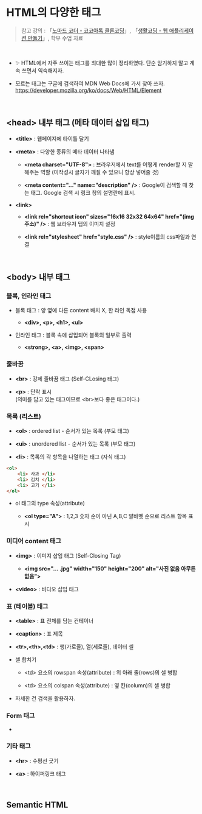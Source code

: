 # HTML의 다양한 태그

>  참고 강의 : 「<a href="https://nomadcoders.co/kokoa-clone">노마드 코더 - 코코아톡 클론코딩</a>」, 「<a href="https://youtube.com/playlist?list=PLuHgQVnccGMAE4Sn_SYvMw5-qEADJcU-X">생활코딩 - 웹 애플리케이션 만들기</a>」, 학부 수업 자료

<br/>

* ✨ HTML에서 자주 쓰이는 태그를 최대한 많이 정리하였다. 단순 암기하지 말고 계속 쓰면서 익숙해지자.

* 모르는 태그는 구글에 검색하여 MDN Web Docs에 가서 찾아 쓰자. <br/>
https://developer.mozilla.org/ko/docs/Web/HTML/Element

<br/>

## \<head> 내부 태그 (메타 데이터 삽입 태그)

* <strong>\<title></strong> : 웹페이지에 타이틀 달기

* <strong>\<meta></strong> :  다양한 종류의 메타 데이터 나타냄
  
  * <strong>\<meta charset="UTF-8"></strong> : 브라우저에서 text를 어떻게 render할 지 말해주는 역할 (미작성시 글자가 깨질 수 있으니 항상 넣어줄 것)
  
  * <strong>\<meta content="..." name="description" /></strong> : Google이 검색할 때 찾는 태그. Google 검색 시 링크 창의 설명란에 표시.

* <strong>\<link></strong>

  * <strong>\<link rel="shortcut icon" sizes="16x16 32x32 64x64" href="(img 주소)" /></strong> : 웹 브라우저 탭의 이미지 설정

  * <strong>\<link rel="stylesheet" href="style.css" /></strong> : style이름의 css파일과 연결

<br/>

## \<body> 내부 태그

### 블록, 인라인 태그
    
* 블록 태그 : 양 옆에 다른 content 배치 X, 한 라인 독점 사용
    
    * <strong>\<div>, \<p>, \<h1>, \<ul></strong>
    
* 인라인 태그 : 블록 속에 삽입되어 블록의 일부로 출력
    
    * <strong>\<strong>, \<a>, \<img>, \<span></strong>

### 줄바꿈

* <strong>\<br></strong> : 강제 줄바꿈 태그 (Self-CLosing 태그)

* <strong>\<p></strong> : 단락 표시  
(의미를 담고 있는 태그이므로 \<br>보다 좋은 태그이다.)

### 목록 (리스트)

* <strong>\<ol></strong> : ordered list - 순서가 있는 목록 (부모 태그)

* <strong>\<ui></strong> : unordered list - 순서가 있는 목록 (부모 태그)

* <strong>\<li></strong> : 목록의 각 항목을 나열하는 태그 (자식 태그)

```html
<ol>
    <li> 사과 </li>
    <li> 김치 </li>
    <li> 고기 </li>
</ol>
```

* ol 태그의 type 속성(attribute) 

  * <strong>\<ol type="A"></strong> : 1,2,3 숫자 순이 아닌 A,B,C 알바벳 순으로 리스트 항목 표시


### 미디어 content 태그

* <strong>\<img></strong> : 이미지 삽입 태그 (Self-Closing Tag)

  * <strong>\<img src="... .jpg" width="150" height="200" alt="사진 없음 아무튼 없음"></strong>

* <strong>\<video></strong> : 비디오 삽입 태그

### 표 (테이블) 태그

* <strong>\<table></strong> : 표 전체를 담는 컨테이너

* <strong>\<caption></strong> : 표 제목

* <strong>\<tr>,\<th>,\<td></strong> : 행(가로줄), 열(세로줄), 데이터 셀

* 셀 합치기

  * \<td> 요소의 rowspan 속성(attribute) : 위 아래 줄(rows)의 셀 병합

  * \<td> 요소의 colspan 속성(attribute) : 옆 칸(column)의 셀 병합

* 자세한 건 검색을 활용하자.

### Form 태그

*  

### 기타 태그

* <strong>\<hr></strong> : 수평선 긋기

* <strong>\<a></strong> : 하이퍼링크 태그

<br/>

## Semantic HTML